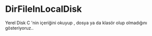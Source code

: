 DirFileInLocalDisk
==================

Yerel Disk C 'nin içeriğini okuyup , dosya ya da klasör olup olmadığını gösteriyoruz..
